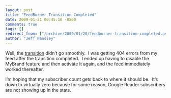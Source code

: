 ```yaml
---
layout: post
title: "FeedBurner Transition Completed"
date: 2009-01-21 00:45:10 -0800
comments: true
tags: []
redirect_from: ["/archive/2009/01/20/feedburner-transition-completed.aspx/"]
author: "Jeff Handley"
---
```

<!-- more -->
<p>Well, the <a href="http://jeffhandley.com/archive/2009/01/19/feedburner-transition.aspx" target="_blank">transition</a> didn’t go smoothly.  I was getting 404 errors from my feed after the transition completed.  I ended up having to disable the MyBrand feature and then activate it again, and the feed immediately worked thereafter.</p>  <p>I’m hoping that my subscriber count gets back to where it should be.  It’s down to virtually zero because for some reason, Google Reader subscribers are not showing up in the stats.</p>
